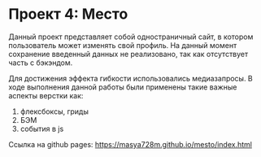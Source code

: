 # Проект 4: Место

Данный проект представляет собой одностраничный сайт, 
в котором пользователь может изменять свой профиль.
На данный момент сохранение введенный данных не реализовано,
так как отсутствует часть с бэкэндом.

Для достижения эффекта гибкости использовались медиазапросы.
В ходе выполнения данной работы были применены такие важные аспекты верстки как:

1. флексбоксы, гриды
2. БЭМ
3. события в js

Ссылка на github pages:
https://masya728m.github.io/mesto/index.html